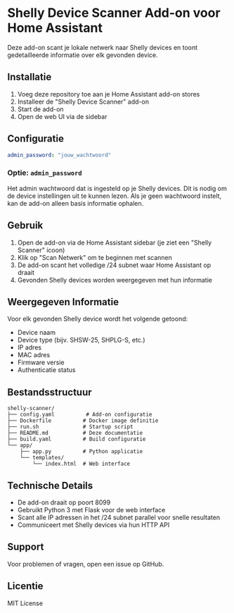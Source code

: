 # Shelly Device Scanner Add-on voor Home Assistant

Deze add-on scant je lokale netwerk naar Shelly devices en toont gedetailleerde informatie over elk gevonden device.

## Installatie

1. Voeg deze repository toe aan je Home Assistant add-on stores
2. Installeer de "Shelly Device Scanner" add-on
3. Start de add-on
4. Open de web UI via de sidebar

## Configuratie

```yaml
admin_password: "jouw_wachtwoord"
```

### Optie: `admin_password`

Het admin wachtwoord dat is ingesteld op je Shelly devices. Dit is nodig om de device instellingen uit te kunnen lezen. Als je geen wachtwoord instelt, kan de add-on alleen basis informatie ophalen.

## Gebruik

1. Open de add-on via de Home Assistant sidebar (je ziet een "Shelly Scanner" icoon)
2. Klik op "Scan Netwerk" om te beginnen met scannen
3. De add-on scant het volledige /24 subnet waar Home Assistant op draait
4. Gevonden Shelly devices worden weergegeven met hun informatie

## Weergegeven Informatie

Voor elk gevonden Shelly device wordt het volgende getoond:

- Device naam
- Device type (bijv. SHSW-25, SHPLG-S, etc.)
- IP adres
- MAC adres
- Firmware versie
- Authenticatie status

## Bestandsstructuur

```
shelly-scanner/
├── config.yaml          # Add-on configuratie
├── Dockerfile          # Docker image definitie
├── run.sh              # Startup script
├── README.md           # Deze documentatie
├── build.yaml          # Build configuratie
└── app/
    ├── app.py          # Python applicatie
    └── templates/
        └── index.html  # Web interface
```

## Technische Details

- De add-on draait op poort 8099
- Gebruikt Python 3 met Flask voor de web interface
- Scant alle IP adressen in het /24 subnet parallel voor snelle resultaten
- Communiceert met Shelly devices via hun HTTP API

## Support

Voor problemen of vragen, open een issue op GitHub.

## Licentie

MIT License
